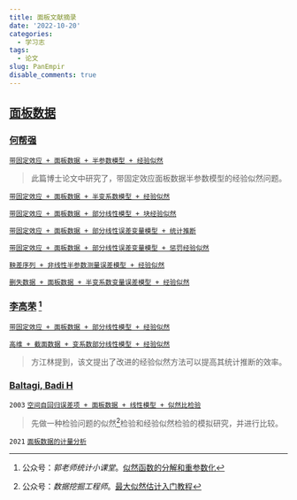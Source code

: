 ```yaml
---
title: 面板文献摘录
date: '2022-10-20'
categories:
  - 学习志
tags:
  - 论文
slug: PanEmpir
disable_comments: true
---
```



## [面板数据](https://xs2.zidianzhan.net/scholar?hl=zh-CN&as_sdt=0%2C5&q=panel+data&btnG=)

### [何帮强](https://kns.cnki.net/kcms/detail/knetsearch.aspx?dbcode=CJFD&code=000021434404&sfield=au&skey=何帮强&uniplatform=NZKPT)

[`带固定效应 + 面板数据 + 半参数模型 + 经验似然`](/papers/HigDimen/何帮强.pdf) 
> 此篇博士论文中研究了，带固定效应面板数据半参数模型的经验似然问题。

[`带固定效应 + 面板数据 + 半变系数模型 + 经验似然`](/papers/PanEmpir/HeBQ-2016-1.pdf)  
 
[`带固定效应 + 面板数据 + 部分线性模型 + 块经验似然`](/papers/PanEmpir/HeBQ-2017.pdf)  

<!--
[`随机审查下pareto分布参数的单调经验贝叶斯检验`](/papers/PanEmpir/HeBQ-2016-2.pdf)  
-->

[`带固定效应 + 面板数据 + 部分线性误差变量模型 + 统计推断`](/papers/PanEmpir/HeBQ-2021.pdf)  

[`带固定效应 + 面板数据 + 部分线性误差变量模型 + 惩罚经验似然`](/papers/PanEmpir/HeBQ-2018.pdf) 
 


[`鞅差序列 + 非线性半参数测量误差模型 + 经验似然`](/papers/PanEmpir/HeBQ-2020.pdf)  
  
 
[`删失数据 + 面板数据 + 半变系数变量误差模型 + 经验似然`](/papers/PanEmpir/HeBQ-2022.pdf)  


### [李高荣](https://xueshu.zidianzhan.net/citations?user=cakQLOsAAAAJ&hl=zh-CN&oi=sra) [^1]

[`带固定效应 + 面板数据 + 部分线性模型 + 经验似然`](/papers/PanEmpir/LiGR-2011.pdf)

[`高维 + 截面数据 + 变系数部分线性模型 + 经验似然`](/papers/HigDimen/LiGR-2012.pdf)

> 方江林提到，该文提出了改进的经验似然方法可以提高其统计推断的效率。



### [Baltagi, Badi H](https://xueshu.zidianzhan.net/citations?user=XWrDL6IAAAAJ&hl=zh-CN&oi=sra)

`2003` [`空间自回归误差项 + 面板数据 + 线性模型 + 似然比检验`](/papers/PanEmpir/BaltagiBH-2003.pdf)
> 先做一种检验问题的似然[^2]检验和经验似然检验的模拟研究，并进行比较。

`2021` [`面板数据的计量分析`](/papers/PanEmpir/BaltagiBH-2021.pdf)





[^1]: 公众号：_郭老师统计小课堂_。[似然函数的分解和重参数化](https://mp.weixin.qq.com/s/k_nRP6l19zEXPvEyKrMhmw)
[^2]: 公众号：_数据挖掘工程师_。[最大似然估计入门教程](https://mp.weixin.qq.com/s/mWJGGAIKfz9itAux76bLiA)






















<!--
[`Monotone empirical bayes test for the parameter of pareto distribution under random censorship
`](/papers/PanEmpir/HeBQ-3.pdf)

> 题外话，一不留神，开学两个月了，啥也没弄出来，顿挫感一下子就上来了。这学期还计划写一篇有意义的论文呢，现在看来，长路漫漫了。一方面呢，要保持顿挫感，它督促我珍惜时间继续努力，另一方面，不能让顿挫感泛滥，这会让我陷入无限的自责。
-->